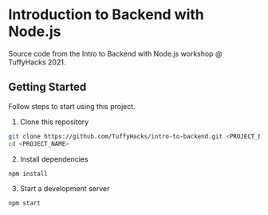 # Introduction to Backend with Node.js

Source code from the Intro to Backend with Node.js workshop @ TuffyHacks 2021.

## Getting Started

Follow steps to start using this project.

1. Clone this repository

```bash
git clone https://github.com/TuffyHacks/intro-to-backend.git <PROJECT_NAME>
cd <PROJECT_NAME>
```

2. Install dependencies

```bash
npm install
```

3. Start a development server

```bash
npm start
```
